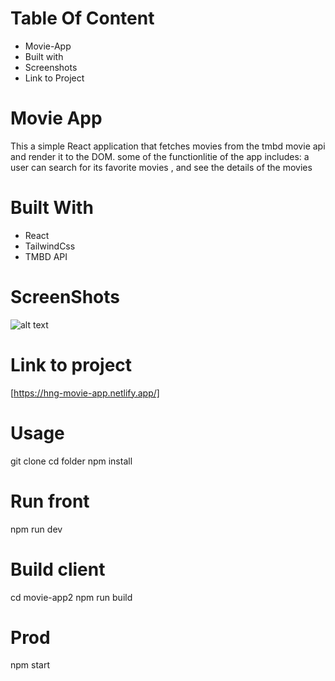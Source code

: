 # Table Of Content

- Movie-App
- Built with
- Screenshots
- Link to Project

# Movie App

This a simple React application that fetches movies from the tmbd movie api and render it to the DOM.
some of the functionlitie of the app includes: a user can search for its favorite movies , and see the details of the movies

# Built With

- React
- TailwindCss
- TMBD API

# ScreenShots

![alt text](images.jpg)

# Link to project

[https://hng-movie-app.netlify.app/]


# Usage

 git clone
 cd folder
 npm install

 
 
 # Run front
 npm run dev

 
 # Build client
 cd movie-app2
 npm run build
 
 # Prod
 npm start
